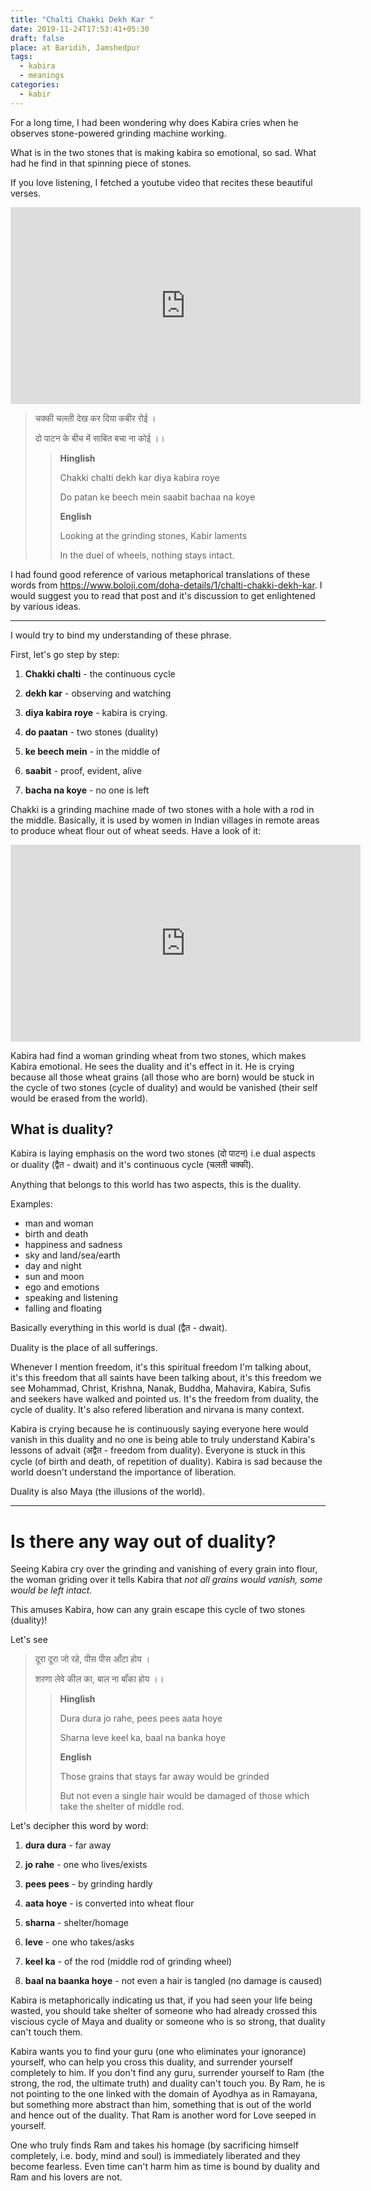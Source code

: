 ```yaml
---
title: "Chalti Chakki Dekh Kar "
date: 2019-11-24T17:53:41+05:30
draft: false
place: at Baridih, Jamshedpur
tags:
  - kabira
  - meanings
categories:
  - kabir
---
```


For a long time, I had been wondering why does Kabira cries when he observes stone-powered grinding machine working.

What is in the two stones that is making kabira so emotional, so sad. What had he find in that spinning piece of stones.

If you love listening, I fetched a youtube video that recites these beautiful verses.

<center>
  <iframe width="560" height="315" src="https://www.youtube.com/embed/vYzuqs-FDHw" frameborder="0" allow="accelerometer; autoplay; encrypted-media; gyroscope; picture-in-picture" allowfullscreen></iframe>
</center>

> चक्की चलती देख कर दिया कबीर रोई ।
>
> दो पाटन के बीच में साबित बचा ना कोई ।।
>
> > **Hinglish**
> >
> > Chakki chalti dekh kar diya kabira roye
> >
> > Do patan ke beech mein saabit bachaa na koye
> >
> > **English**
> >
> > Looking at the grinding stones, Kabir laments
> >
> > In the duel of wheels, nothing stays intact.

I had found good reference of various metaphorical translations of these words from https://www.boloji.com/doha-details/1/chalti-chakki-dekh-kar. I would suggest you to read that post and it's discussion to get enlightened by various ideas.

---

I would try to bind my understanding of these phrase.

First, let's go step by step:

1. **Chakki chalti** - the continuous cycle

2. **dekh kar** - observing and watching

3. **diya kabira roye** - kabira is crying.

4. **do paatan** - two stones (duality)

5. **ke beech mein** - in the middle of

6. **saabit** - proof, evident, alive

7. **bacha na koye** - no one is left

Chakki is a grinding machine made of two stones with a hole with a rod in the middle. Basically, it is used by women in Indian villages in remote areas to produce wheat flour out of wheat seeds. Have a look of it:

<center>
  <iframe width="560" height="315" src="https://www.youtube.com/embed/jXPMqVVdciE" frameborder="0" allow="accelerometer; autoplay; encrypted-media; gyroscope; picture-in-picture" allowfullscreen></iframe>
</center>

Kabira had find a woman grinding wheat from two stones, which makes Kabira emotional. He sees the duality and it's effect in it. He is crying because all those wheat grains (all those who are born) would be stuck in the cycle of two stones (cycle of duality) and would be vanished (their self would be erased from the world).

## What is duality?

Kabira is laying emphasis on the word two stones (दो पाटन) i.e dual aspects or duality (द्वैत - dwait) and it's continuous cycle (चलती चक्की).

Anything that belongs to this world has two aspects, this is the duality.

Examples:

- man and woman
- birth and death
- happiness and sadness
- sky and land/sea/earth
- day and night
- sun and moon
- ego and emotions
- speaking and listening
- falling and floating

Basically everything in this world is dual (द्वैत - dwait).

Duality is the place of all sufferings.


Whenever I mention freedom, it's this spiritual freedom I'm talking about, it's this freedom that all saints have been talking about, it's this freedom we see Mohammad, Christ, Krishna, Nanak, Buddha, Mahavira, Kabira, Sufis and seekers have walked and pointed us. It's the freedom from duality, the cycle of duality. It's also refered liberation and nirvana is many context.

Kabira is crying because he is continuously saying everyone here would vanish in this duality and no one is being able to truly understand Kabira's lessons of advait (अद्वैत - freedom from duality). Everyone is stuck in this cycle (of birth and death, of repetition of duality). Kabira is sad because the world doesn't understand the importance of liberation.

Duality is also Maya (the illusions of the world).

---

# Is there any way out of duality?

Seeing Kabira cry over the grinding and vanishing of every grain into flour, the woman griding over it tells Kabira that _not all grains would vanish, some would be left intact._

This amuses Kabira, how can any grain escape this cycle of two stones (duality)!

Let's see

> दूरा दूरा जो रहे, पीस पीस आँटा होय ।
>
> शरणा लेवे कील का, बाल ना बाँका होय ।।
>
> > **Hinglish**
> >
> > Dura dura jo rahe, pees pees aata hoye
> >
> > Sharna leve keel ka, baal na banka hoye
> >
> > **English**
> >
> > Those grains that stays far away would be grinded
> >
> > But not even a single hair would be damaged of those which take the shelter of middle rod.

Let's decipher this word by word:

1. **dura dura** - far away

2. **jo rahe** - one who lives/exists

3. **pees pees** - by grinding hardly

4. **aata hoye** - is converted into wheat flour

5. **sharna** - shelter/homage

6. **leve** - one who takes/asks

7. **keel ka** - of the rod (middle rod of grinding wheel)

8. **baal na baanka hoye** - not even a hair is tangled (no damage is
   caused)

Kabira is metaphorically indicating us that, if you had seen your life being wasted, you should take shelter of someone who had already crossed this viscious cycle of Maya and duality or someone who is so strong, that duality can't touch them.

Kabira wants you to find your guru (one who eliminates your ignorance) yourself, who can help you cross this duality, and surrender yourself completely to him. If you don't find any guru, surrender yourself to Ram (the strong, the rod, the ultimate truth) and duality can't touch you. By Ram, he is not pointing to the one linked with the domain of Ayodhya as in Ramayana, but something more abstract than him, something that is out of the world and hence out of the duality.
That Ram is another word for Love seeped in yourself.


One who truly finds Ram and takes his homage (by sacrificing himself completely, i.e. body, mind and soul) is immediately liberated and they become fearless. Even time can't harm him as time is bound by duality and Ram and his lovers are not.

